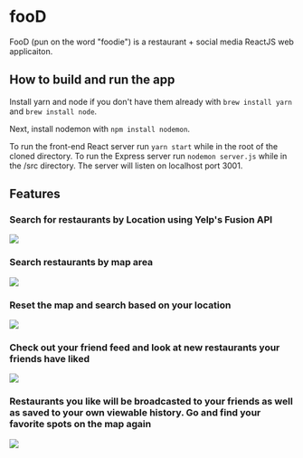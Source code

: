 # fooD
FooD (pun on the word "foodie") is a restaurant + social media ReactJS web applicaiton.

## How to build and run the app

Install yarn and node if you don't have them already with `brew install yarn` and `brew install node`.

Next, install nodemon with `npm install nodemon`.

To run the front-end React server run `yarn start` while in the root of the cloned directory. To run the Express server run `nodemon server.js` while in the /src directory. The server will listen on localhost port 3001.

## Features

### Search for restaurants by Location using Yelp's Fusion API

![](https://github.com/digithed/fooD/blob/master/media/r1.gif)


### Search restaurants by map area

![](https://github.com/digithed/fooD/blob/master/media/r2.gif)

### Reset the map and search based on your location

![](https://github.com/digithed/fooD/blob/master/media/r3.gif)

### Check out your friend feed and look at new restaurants your friends have liked

![](https://github.com/digithed/fooD/blob/master/media/r4.gif)


### Restaurants you like will be broadcasted to your friends as well as saved to your own viewable history. Go and find your favorite spots on the map again

![](https://github.com/digithed/fooD/blob/master/media/r5.gif)



